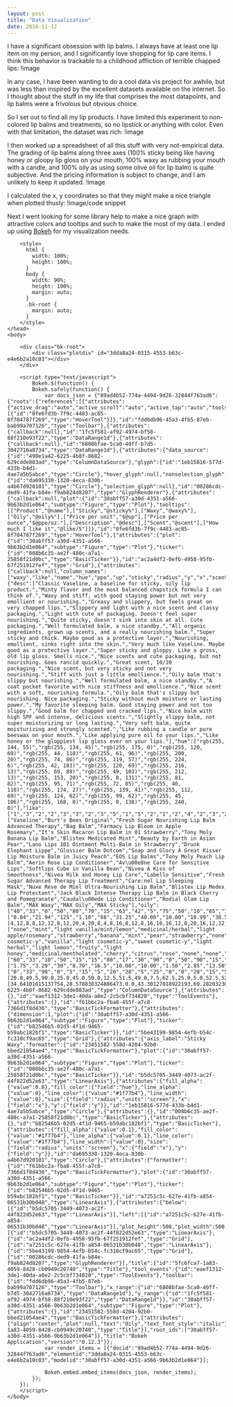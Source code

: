 ```yaml
---
layout: post
title: "Data Visualization"
date: 2016-11-12
---
```


I have a significant obsession with lip balms. I always have at least one lip item on my person, and I significantly love shopping for lip care items. I think this behavior is trackable to a childhood affliction of terrible chapped lips:
!image

In any case, I have been wanting to do a cool data vis project for awhile, but was less than inspired by the excellent datasets available on the internet. So I thought about the stuff in my life that comprises the most datapoints, and lip balms were a frivolous but obvious choice.

So I set out to find all my lip products. I have limited this experiment to non-colored lip balms and treatments, so no lipstick or anything with color. Even with that limitation, the dataset was rich:
!image

I then worked up a spreadsheet of all this stuff with very not-empirical data. The grading of lip balms along three axes (100% sticky being like having honey or gloopy lip gloss on your mouth, 100% waxy as rubbing your mouth with a candle, and 100% oily as using some olive oil for lip balm) is quite subjective. And the pricing information is subject to change, and I am unlikely to keep it updated.
!image

I calculated the x, y coordinates so that they might make a nice triangle when plotted thusly:
!image/code snippet

Next I went looking for some library help to make a nice graph with attractive colors and tooltips and such to make the most of my data. I ended up using [Bokeh](http://bokeh.pydata.org/en/latest/) for my visualization needs. 


<html lang="en">
    <head>
        <meta charset="utf-8">
        <title>Bokeh Plot</title>
        
<link rel="stylesheet" href="https://cdn.pydata.org/bokeh/release/bokeh-0.12.3.min.css" type="text/css" />
        
<script type="text/javascript" src="https://cdn.pydata.org/bokeh/release/bokeh-0.12.3.min.js"></script>
<script type="text/javascript">
    Bokeh.set_log_level("info");
</script>
        <style>
          html {
            width: 100%;
            height: 100%;
          }
          body {
            width: 90%;
            height: 100%;
            margin: auto;
          }
          .bk-root {
            margin: auto;
          }
        </style>
    </head>
    <body>
        
        <div class="bk-root">
            <div class="plotdiv" id="3dda8a24-0315-4553-b63c-e4e6b2a10c03"></div>
        </div>
        
        <script type="text/javascript">
            Bokeh.$(function() {
            Bokeh.safely(function() {
                var docs_json = {"89ad4b52-774a-4494-9d26-32844f763ad6":{"roots":{"references":[{"attributes":{"active_drag":"auto","active_scroll":"auto","active_tap":"auto","tools":[{"id":"0fe6fd3b-7f9c-4483-ac85-8f704787f269","type":"HoverTool"}]},"id":"fdd6db96-45a3-4fb5-87eb-bab99a707126","type":"Toolbar"},{"attributes":{"callback":null},"id":"1fc5f581-af92-4974-bf58-88f210e93f22","type":"DataRange1d"},{"attributes":{"callback":null},"id":"6808bfae-5ca0-40ff-b7d5-3042716a8734","type":"DataRange1d"},{"attributes":{"data_source":{"id":"498e1a42-6225-4b8f-8682-629cdde883ad","type":"ColumnDataSource"},"glyph":{"id":"1eb15816-577d-433b-b4d1-4ae7a5b5abce","type":"Circle"},"hover_glyph":null,"nonselection_glyph":{"id":"da695330-1320-4eca-830b-a4b67d920101","type":"Circle"},"selection_glyph":null},"id":"00286cdc-ded9-41fa-b84e-f9ab824d8207","type":"GlyphRenderer"},{"attributes":{"callback":null,"plot":{"id":"30abff57-a30d-4351-a566-9b63b2d1e064","subtype":"Figure","type":"Plot"},"tooltips":[["Product","@name"],["Sticky","@sticky%"],["Waxy","@waxy%"],["Oily","@oily%"],["Price per unit","$@up"],["Price per ounce","$@ppo/oz."],["Description","@desc"],["Scent","@scent"],["How much I like it","@like/5"]]},"id":"0fe6fd3b-7f9c-4483-ac85-8f704787f269","type":"HoverTool"},{"attributes":{"plot":{"id":"30abff57-a30d-4351-a566-9b63b2d1e064","subtype":"Figure","type":"Plot"},"ticker":{"id":"008b6c35-ae2f-480c-a7a1-25858f21d0bc","type":"BasicTicker"}},"id":"ac2a4df2-0efb-4958-95fb-67f251912fef","type":"Grid"},{"attributes":{"callback":null,"column_names":["waxy","like","name","hue","ppo","up","sticky","radius","y","x","scent","oily","desc"],"data":{"desc":["Classic Vaseline, a baseline for sticky, oily lip product.","Minty flavor and the most balanced chapstick formula I can think of.","Waxy and stiff, with good staying power but not very emollient or nourishing.","Greasy and slippery, but feels great on very chapped lips.","Slippery and light with a nice scent and classy packaging.","Light with cute af packaging. Doesn't feel super nourishing.","Quite sticky, doesn't sink into skin at all. Cute packaging.","Well formulated balm, a nice standby.","All organic ingredients, grown up scents, and a really nourishing balm.","Super sticky and thick. Maybe good as a protective layer.","Nourishing, emollient, sinks right into the skin.","Very much like Vaseline. Maybe good as a protective layer.","Super sticky and gloppy. Like a gross, old lip gloss. Smells nice.","Nice scents and cute packaging, but not nourishing. Goes rancid quickly.","Great scent, 10/10 packaging.","Nice scent, but very sticky and not very nourishing.","Stiff with just a little emollience.","Oily balm that's slippy but nourishing.","Well formulated balm, a nice standby.","A coat pocket favorite with nice stiffness and emollience.","Nice scent with a soft, nourishing formula.","Oily balm that's slippy but nourishing. Nice packaging.","Sticky without much moisture or lasting power.","My favorite sleeping balm. Good staying power and not too slippy.","Good balm for chapped and cracked lips.","Nice balm with high SPF and intense, delicious scents.","Slightly slippy balm, not super moisturizing or long lasting.","Very soft balm, quite moisturizing and strongly scented.","Like rubbing a candle or pure beeswax on your mouth.","Like applying pure oil to your lips.","Like honey or the gloppiest lip gloss ever on your lips."],"hue":["rgb(255, 144, 55)","rgb(255, 134, 45)","rgb(255, 175, 0)","rgb(255, 120, 69)","rgb(255, 44, 110)","rgb(255, 61, 96)","rgb(255, 200, 20)","rgb(255, 74, 86)","rgb(255, 119, 57)","rgb(255, 224, 6)","rgb(255, 42, 103)","rgb(255, 120, 69)","rgb(255, 216, 13)","rgb(255, 69, 89)","rgb(255, 49, 103)","rgb(255, 212, 13)","rgb(255, 153, 20)","rgb(255, 8, 131)","rgb(255, 81, 82)","rgb(255, 95, 71)","rgb(255, 72, 85)","rgb(255, 40, 110)","rgb(255, 174, 27)","rgb(255, 139, 41)","rgb(255, 112, 69)","rgb(255, 124, 62)","rgb(255, 99, 62)","rgb(255, 45, 106)","rgb(255, 168, 0)","rgb(255, 0, 138)","rgb(255, 240, 0)"],"like":["1","3","2","2","3","3","2","3","5","1","5","2","1","2","4","2","3","2","4","4","4","3","2","5","4","3","3","3","1","1","1"],"name":["Vaseline","Burt's Bees Original","Fresh Sugar Nourishing Lip Balm Advanced Therapy","Bag Balm","Farmacy Lip Bloom in Apple Rosemary","It's Skin Macaron Lip Balm in 01 Strawberry","Tony Moly Banana Lip Balm","Blistex Medicated Mint","Beauty by Earth in Asian Pear","Lano Lips 101 Ointment Multi-Balm in Strawberry","Drunk Elephant Lippe","Glossier Balm Dotcom","Soap and Glory A Great Kisser Lip Moisture Balm in Juicy Peach","EOS Lip Balms","Tony Moly Peach Lip Balm","Aerin Rose Lip Conditioner","Av\u00e8ne Care for Sensitive Lips","Softlips Cube in Vanilla Bean","Nivea A Kiss of Smoothness","Nivea Milk and Honey Lip Care","Labello Sensitive","Fresh Sugar Advanced Therapy Lip Treatment","Care:nel Lip Sleeping Mask","Nuxe Reve de Miel Ultra-Nourishing Lip Balm","Blistex Lip Medex Lip Protectant","Jack Black Intense Therapy Lip Balm in Black Cherry and Pomegranate","Caudal\u00ede Lip Conditioner","Rodial Glam Lip Balm","MAX Waxy","MAX Oily","MAX Sticky"],"oily":["40","33","0","50","80","70","15","63","42","5","75","50","10","65","75","10","15","95","60","52","62","80","20","30","50","45","45","77","0","100","0"],"ppo":["0.84","21.94","125","1.10","66","31.25","40.00","10.00","18.99","38.57","71.00","24.00","9.53","11.96","29.42","82.36","140.00","15.22","14.70","17.59","35.3","173.34","23.47","28.85","6.76","30","80.00","68.57","0","0","0"],"radius":[4,12,8,8,12,12,8,12,20,4,20,8,4,8,16,8,12,8,16,16,16,12,8,20,16,12,12,12,4,4,4],"scent":["none","mint","light vanilla/mint/lemon","medicinal/herbal","light apple/rosemary","strawberry","banana","mint","pear","strawberry","none","none","peach","fruity","peach","rose","light cosmetic-y","vanilla","light cosmetic-y","sweet cosmetic-y","light herbal","light lemon","fruity","light honey","medicinal/mentholated","cherry","citrus","rose","none","none","none"],"sticky":["60","33","10","50","15","15","80","17","30","90","0","50","90","15","10","85","15","0","20","20","15","10","55","30","40","45","10","10","0","0","100"],"up":["1.75","3.29","30","8.79","16.5","10.00","10.00","1.50","2.85","13.50","22.00","12.00","6.00","2.99","10.00","28.00","14.00","3.50","2.50","2.99","6.00","26.00","3.99","15.00","1.69","7.5","12.00","24.00","0","0","0"],"waxy":["0","33","90","0","5","15","5","20","28","5","25","0","0","20","15","5","70","5","20","28","22","10","25","40","10","10","45","13","100","0","0"],"x":[20.0,49.5,90.0,25.0,45.0,50.0,12.5,51.5,49.0,7.5,62.5,25.0,5.0,52.5,52.5,10.0,77.5,52.5,50.0,54.0,53.0,50.0,35.0,55.0,35.0,32.5,67.5,51.5,100.0,50.0,0.0],"y":[34.64101615137754,28.578838324886473,0.0,43.30127018922193,69.28203230275508,60.6217782649107,12.990381056766578,54.55960043841963,36.373066958946424,4.330127018922193,64.9519052838329,43.30127018922193,8.660254037844386,56.29165124598851,64.9519052838329,8.660254037844386,12.990381056766578,82.27241335952166,51.96152422706631,45.033320996790806,53.693575034635195,69.28203230275508,17.32050807568877,25.980762113533157,43.30127018922193,38.97114317029974,38.97114317029974,66.68395609140177,0.0,86.60254037844386,0.0]}},"id":"498e1a42-6225-4b8f-8682-629cdde883ad","type":"ColumnDataSource"},{"attributes":{},"id":"eaef1312-3de1-40da-a0e2-2c5cbf734820","type":"ToolEvents"},{"attributes":{},"id":"f61bbc2a-fba8-455f-a7c8-7366d1f8d436","type":"BasicTickFormatter"},{"attributes":{"dimension":1,"plot":{"id":"30abff57-a30d-4351-a566-9b63b2d1e064","subtype":"Figure","type":"Plot"},"ticker":{"id":"b82546b5-02d5-4f1d-9465-b59abc182bf1","type":"BasicTicker"}},"id":"5be43199-9854-4efb-b54c-fc310cf9ac65","type":"Grid"},{"attributes":{"axis_label":"Sticky                                                                                                    Waxy","formatter":{"id":"23451582-558d-4204-92b0-bbed21054ae4","type":"BasicTickFormatter"},"plot":{"id":"30abff57-a30d-4351-a566-9b63b2d1e064","subtype":"Figure","type":"Plot"},"ticker":{"id":"008b6c35-ae2f-480c-a7a1-25858f21d0bc","type":"BasicTicker"}},"id":"b5dc5705-3449-4073-ac2f-44f822d52e63","type":"LinearAxis"},{"attributes":{"fill_alpha":{"value":0.8},"fill_color":{"field":"hue"},"line_alpha":{"value":0},"line_color":{"value":"#1f77b4"},"line_width":{"value":0},"size":{"field":"radius","units":"screen"},"x":{"field":"x"},"y":{"field":"y"}},"id":"1eb15816-577d-433b-b4d1-4ae7a5b5abce","type":"Circle"},{"attributes":{},"id":"008b6c35-ae2f-480c-a7a1-25858f21d0bc","type":"BasicTicker"},{"attributes":{},"id":"b82546b5-02d5-4f1d-9465-b59abc182bf1","type":"BasicTicker"},{"attributes":{"fill_alpha":{"value":0.1},"fill_color":{"value":"#1f77b4"},"line_alpha":{"value":0.1},"line_color":{"value":"#1f77b4"},"line_width":{"value":0},"size":{"field":"radius","units":"screen"},"x":{"field":"x"},"y":{"field":"y"}},"id":"da695330-1320-4eca-830b-a4b67d920101","type":"Circle"},{"attributes":{"formatter":{"id":"f61bbc2a-fba8-455f-a7c8-7366d1f8d436","type":"BasicTickFormatter"},"plot":{"id":"30abff57-a30d-4351-a566-9b63b2d1e064","subtype":"Figure","type":"Plot"},"ticker":{"id":"b82546b5-02d5-4f1d-9465-b59abc182bf1","type":"BasicTicker"}},"id":"a7251c5c-627e-41fb-a854-06531b30b048","type":"LinearAxis"},{"attributes":{"below":[{"id":"b5dc5705-3449-4073-ac2f-44f822d52e63","type":"LinearAxis"}],"left":[{"id":"a7251c5c-627e-41fb-a854-06531b30b048","type":"LinearAxis"}],"plot_height":500,"plot_width":500,"renderers":[{"id":"b5dc5705-3449-4073-ac2f-44f822d52e63","type":"LinearAxis"},{"id":"ac2a4df2-0efb-4958-95fb-67f251912fef","type":"Grid"},{"id":"a7251c5c-627e-41fb-a854-06531b30b048","type":"LinearAxis"},{"id":"5be43199-9854-4efb-b54c-fc310cf9ac65","type":"Grid"},{"id":"00286cdc-ded9-41fa-b84e-f9ab824d8207","type":"GlyphRenderer"}],"title":{"id":"5fc6fca7-1a83-4059-8428-cb0949c20740","type":"Title"},"tool_events":{"id":"eaef1312-3de1-40da-a0e2-2c5cbf734820","type":"ToolEvents"},"toolbar":{"id":"fdd6db96-45a3-4fb5-87eb-bab99a707126","type":"Toolbar"},"x_range":{"id":"6808bfae-5ca0-40ff-b7d5-3042716a8734","type":"DataRange1d"},"y_range":{"id":"1fc5f581-af92-4974-bf58-88f210e93f22","type":"DataRange1d"}},"id":"30abff57-a30d-4351-a566-9b63b2d1e064","subtype":"Figure","type":"Plot"},{"attributes":{},"id":"23451582-558d-4204-92b0-bbed21054ae4","type":"BasicTickFormatter"},{"attributes":{"align":"center","plot":null,"text":"Oily","text_font_style":"italic"},"id":"5fc6fca7-1a83-4059-8428-cb0949c20740","type":"Title"}],"root_ids":["30abff57-a30d-4351-a566-9b63b2d1e064"]},"title":"Bokeh Application","version":"0.12.3"}};
                var render_items = [{"docid":"89ad4b52-774a-4494-9d26-32844f763ad6","elementid":"3dda8a24-0315-4553-b63c-e4e6b2a10c03","modelid":"30abff57-a30d-4351-a566-9b63b2d1e064"}];
                
                Bokeh.embed.embed_items(docs_json, render_items);
            });
        });
        </script>
    </body>
</html>